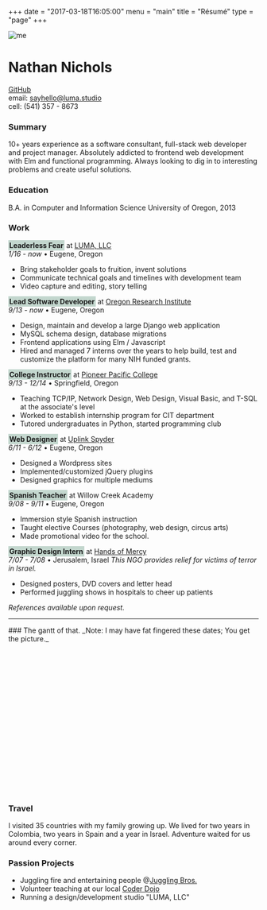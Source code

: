 +++
date = "2017-03-18T16:05:00"
menu = "main"
title = "Résumé"
type = "page"
+++

<style>

#content > h1{display:none;} #sub-header{display:none;}

strong {background:#C3D7CE;padding:2px;}

</style>

![me](img/me.jpg)

# Nathan Nichols
<a href="https://github.com/nqthqn">GitHub</a> <br>
email: sayhello@luma.studio <br>
cell: (541) 357 - 8673 <br>

### Summary

10+ years experience as a software consultant, full-stack web developer and project manager. Absolutely addicted to frontend web development with Elm and functional programming. Always looking to dig in to interesting problems and create useful solutions.

### Education

B.A. in Computer and Information Science
University of Oregon, 2013


### Work
**Leaderless Fear** at [LUMA, LLC](http://luma.studio/) <br>
_1/16 - now_ • Eugene, Oregon

 - Bring stakeholder goals to fruition, invent solutions
 - Communicate technical goals and timelines with development team
 - Video capture and editing, story telling

**Lead Software Developer** at [Oregon Research Institute](http://ori.org/) <br>
_9/13 - now_ • Eugene, Oregon

 - Design, maintain and develop a large Django web application
 - MySQL schema design, database migrations
 - Frontend applications using Elm / Javascript
 - Hired and managed 7 interns over the years to help build, test and customize the platform for many NIH funded grants.

**College Instructor** at [Pioneer Pacific College](http://www.pioneerpacific.edu/) <br>
_9/13 - 12/14_ • Springfield, Oregon

 - Teaching TCP/IP, Network Design, Web Design, Visual Basic, and T-SQL at the associate's level
 - Worked to establish internship program for CIT department
 - Tutored undergraduates in Python, started programming club

**Web Designer** at [Uplink Spyder](http://uplinkspyder.com/) <br>
_6/11 - 6/12_ • Eugene, Oregon

 - Designed a Wordpress sites
 - Implemented/customized jQuery plugins
 - Designed graphics for multiple mediums

**Spanish Teacher** at Willow Creek Academy <br>
_9/08 - 9/11_ • Eugene, Oregon

 - Immersion style Spanish instruction
 - Taught elective Courses (photography, web design, circus arts)
 - Made promotional video for the school.

**Graphic Design Intern** at [Hands of Mercy](http://www.israel-handsofmercy.org/) <br>
_7/07 - 7/08_ • Jerusalem, Israel
*This NGO provides relief for victims of terror in Israel.*

 - Designed posters, DVD covers and letter head
 - Performed juggling shows in hospitals to cheer up patients

_References available upon request._

<hr>
### The gantt of that.
_Note: I may have fat fingered these dates; You get the picture._

<script type="text/javascript" src="https://www.gstatic.com/charts/loader.js"></script>
<script type="text/javascript">
google.charts.load("current", {packages:["timeline"]});
google.charts.setOnLoadCallback(drawChart);
function drawChart() {
var container = document.getElementById('workhistory');
var chart = new google.visualization.Timeline(container);
var dataTable = new google.visualization.DataTable();
dataTable.addColumn({ type: 'string', id: 'Type' });
dataTable.addColumn({ type: 'string', id: 'Name' });
dataTable.addColumn({ type: 'date', id: 'Start' });
dataTable.addColumn({ type: 'date', id: 'End' });

dataTable.addRows([

['Work','Graphic Designer',new Date(2007,7,1),new Date(2008,7,1) ],
['Work','Spanish Teacher',new Date(2008,9,1),new Date(2011,9,1) ],
['Work','Web Designer',new Date(2011,6,1),new Date(2012,6,1) ],
['Work','College Instructor',new Date(2013,9,1),new Date(2014,12,1) ],

['Work','Lead Software Developer',new Date(2013,9,1), new Date() ],
['Work','Luma Studio',new Date(2016,1,1), new Date() ],

['Location', 'Jerusalem, IL', new Date(2007,6,1),new Date(2008,7,3)],
['Location','Eugene, OR',new Date(2008,7,10),new Date() ],

['Education','Lane Community College',new Date(2008,8,1),new Date(2010,8,1)],
['Education','University of Oregon',new Date(2010,6,1),new Date(2013,6,12)],
]);

chart.draw(dataTable);
}

</script>

<!-- sorry if you don't have a modern browser. -->

<div onresize="chart.draw(dataTable);" id="workhistory" style="height:300px;margin:0 calc(55% - 50vw);"></div>


### Travel
I visited 35 countries with my family growing up. We lived for two years in Colombia, two years in Spain and a year in Israel. Adventure waited for us around every corner.

### Passion Projects

 - Juggling fire and entertaining people @[Juggling Bros.](http://jugglingbrothers.com/)
 - Volunteer teaching at our local [Coder Dojo](https://coderdojo.com/)
 - Running a design/development studio "LUMA, LLC"


<style>
.post-title{display:none;}
</style>
